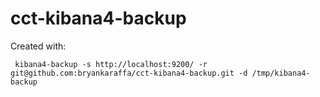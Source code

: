 # cct-kibana4-backup
Created with:

     kibana4-backup -s http://localhost:9200/ -r git@github.com:bryankaraffa/cct-kibana4-backup.git -d /tmp/kibana4-backup
